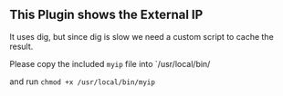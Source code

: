 ## This Plugin shows the External IP

It uses dig, but since dig is slow we need a custom script to cache the result.

Please copy the included `myip` file into `/usr/local/bin/

and run `chmod +x /usr/local/bin/myip`

